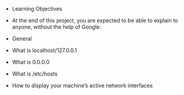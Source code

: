 * Learning Objectives
* At the end of this project, you are expected to be able to explain to anyone, without the help of Google:

* General
* What is localhost/127.0.0.1
* What is 0.0.0.0
* What is /etc/hosts
* How to display your machine’s active network interfaces